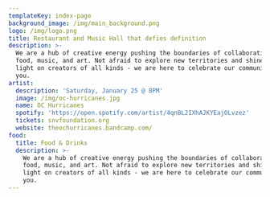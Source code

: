```yaml
---
templateKey: index-page
background_image: /img/main_background.png
logo: /img/logo.png
title: Restaurant and Music Hall that defies definition
description: >-
  We are a hub of creative energy pushing the boundaries of collaboration in
  food, music, and art. Not afraid to explore new territories and shine the
  light on creators of all kinds - we are here to celebrate our community with
  you.
artist:
  description: 'Saturday, January 25 @ 8PM'
  image: /img/oc-hurricanes.jpg
  name: OC Hurricanes
  spotify: 'https://open.spotify.com/artist/4qnBL2IXhAJKYEajOLvzez'
  tickets: snvfoundation.org
  website: theochurricanes.bandcamp.com/
food:
  title: Food & Drinks
  description: >-
    We are a hub of creative energy pushing the boundaries of collaboration in
    food, music, and art. Not afraid to explore new territories and shine the
    light on creators of all kinds - we are here to celebrate our community with
    you.
---
```


